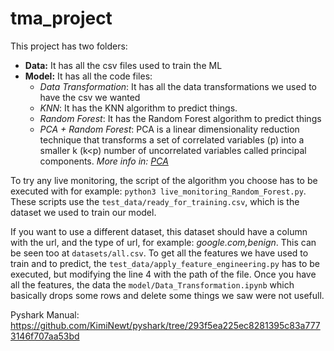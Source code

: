 # tma_project

This project has two folders:

* **Data:** It has all the csv files used to train the ML
* **Model:** It has all the code files:
  * _Data Transformation_: It has all the data transformations we used to have the csv we wanted
  * _KNN_: It has the KNN algorithm to predict things.
  * _Random Forest_: It has the Random Forest algorithm to predict things
  * _PCA + Random Forest_: PCA is a linear dimensionality reduction technique that transforms a set of correlated 
  variables (p) into a smaller k (k<p) number of uncorrelated variables called principal components. _More info in: [PCA](https://rukshanpramoditha.medium.com/principal-component-analysis-18-questions-answered-4abd72041ccd)_

To try any live monitoring, the script of the algorithm you choose has to be executed with for example: 
`python3 live_monitoring_Random_Forest.py`. These scripts use the `test_data/ready_for_training.csv`, which is the dataset we used
to train our model.

If you want to use a different dataset, this dataset should have a column with the url, and the type of url, for example:
_google.com,benign_. This can be seen too at `datasets/all.csv`. To get all the features we have used to train and to 
predict, the `test_data/apply_feature_engineering.py` has to be executed, but modifying the line 4 with the path of the file.
Once you have all the features, the data the `model/Data_Transformation.ipynb` which basically drops some rows and 
delete some things we saw were not usefull.



Pyshark Manual: https://github.com/KimiNewt/pyshark/tree/293f5ea225ec8281395c83a7773146f707aa53bd
